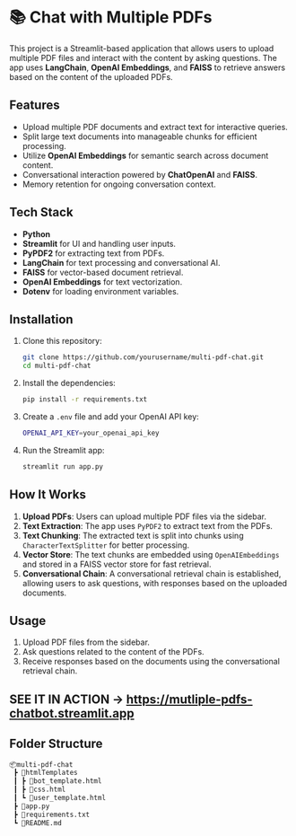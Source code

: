 # 📚 Chat with Multiple PDFs

This project is a Streamlit-based application that allows users to upload multiple PDF files and interact with the content by asking questions. The app uses **LangChain**, **OpenAI Embeddings**, and **FAISS** to retrieve answers based on the content of the uploaded PDFs.

## Features

- Upload multiple PDF documents and extract text for interactive queries.
- Split large text documents into manageable chunks for efficient processing.
- Utilize **OpenAI Embeddings** for semantic search across document content.
- Conversational interaction powered by **ChatOpenAI** and **FAISS**.
- Memory retention for ongoing conversation context.

## Tech Stack

- **Python**
- **Streamlit** for UI and handling user inputs.
- **PyPDF2** for extracting text from PDFs.
- **LangChain** for text processing and conversational AI.
- **FAISS** for vector-based document retrieval.
- **OpenAI Embeddings** for text vectorization.
- **Dotenv** for loading environment variables.

## Installation

1. Clone this repository:

    ```bash
    git clone https://github.com/yourusername/multi-pdf-chat.git
    cd multi-pdf-chat
    ```

2. Install the dependencies:

    ```bash
    pip install -r requirements.txt
    ```

3. Create a `.env` file and add your OpenAI API key:

    ```bash
    OPENAI_API_KEY=your_openai_api_key
    ```

4. Run the Streamlit app:

    ```bash
    streamlit run app.py
    ```

## How It Works

1. **Upload PDFs**: Users can upload multiple PDF files via the sidebar.
2. **Text Extraction**: The app uses `PyPDF2` to extract text from the PDFs.
3. **Text Chunking**: The extracted text is split into chunks using `CharacterTextSplitter` for better processing.
4. **Vector Store**: The text chunks are embedded using `OpenAIEmbeddings` and stored in a FAISS vector store for fast retrieval.
5. **Conversational Chain**: A conversational retrieval chain is established, allowing users to ask questions, with responses based on the uploaded documents.

## Usage

1. Upload PDF files from the sidebar.
2. Ask questions related to the content of the PDFs.
3. Receive responses based on the documents using the conversational retrieval chain.

## SEE IT IN ACTION -> https://mutliple-pdfs-chatbot.streamlit.app

## Folder Structure

```bash
📦multi-pdf-chat
 ┣ 📂htmlTemplates
 ┃ ┣ 📜bot_template.html
 ┃ ┣ 📜css.html
 ┃ ┗ 📜user_template.html
 ┣ 📜app.py
 ┣ 📜requirements.txt
 ┗ 📜README.md
